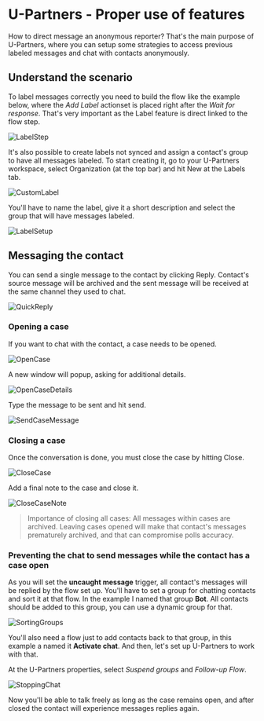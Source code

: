 # U-Partners - Proper use of features

How to direct message an anonymous reporter? That's the main purpose of U-Partners, where you can setup some strategies to access previous labeled messages and chat with contacts anonymously.

## Understand the scenario

To label messages correctly you need to build the flow like the example below, where the *Add Label* actionset is placed right after the *Wait for response*. That's very important as the Label feature is direct linked to the flow step.

![LabelStep](/img/WN/wn006LabelStep.png "Where to place the Add Label actionset")

It's also possible to create labels not synced and assign a contact's group to have all messages labeled.
To start creating it, go to your U-Partners workspace, select Organization (at the top bar) and hit New at the Labels tab.

![CustomLabel](/img/WN/CasePro_customLabel.png "Click new at Labels tab")

You'll have to name the label, give it a short description and select the group that will have messages labeled.

![LabelSetup](/img/WN/CasePro_setupCustomlabel.png "Fill name and descrition, select the group and save.")

## Messaging the contact

You can send a single message to the contact by clicking Reply. Contact's source message will be archived and the sent message will be received at the same channel they used to chat.

![QuickReply](/img/WN/CasePro_quickReply.png "Sending a quick reply.")

### Opening a case

If you want to chat with the contact, a case needs to be opened.

![OpenCase](/img/WN/CasePro_OpenCase.png "Open a Case to start a conversation.")

A new window will popup, asking for additional details.

![OpenCaseDetails](/img/WN/CasePro_Caseproperties.png "Add case title and assign if necessary.")

Type the message to be sent and hit send.

![SendCaseMessage](/img/WN/CasePro_SendCaseMessage.png "Start the conversation.")

### Closing a case

Once the conversation is done, you must close the case by hitting Close.

![CloseCase](/img/WN/CasePro_CloseCase.png "Finish the conversation.")

Add a final note to the case and close it.

![CloseCaseNote](/img/WN/CasePro_CloseCaseNote.png "Finish the conversation.")

> Importance of closing all cases: All messages within cases are archived. Leaving cases opened will make that contact's messages prematurely archived, and that can compromise polls accuracy.

### Preventing the chat to send messages while the contact has a case open

As you will set the **uncaught message** trigger, all contact's messages will be replied by the flow set up.
You'll have to set a group for chatting contacts and sort it at that flow. In the example I named that group **Bot**. All contacts should be added to this group, you can use a dynamic group for that.

![SortingGroups](/img/WN/CasePro_StopChat.png "Sort contact's group.")

You'll also need a flow just to add contacts back to that group, in this example a named it **Activate chat**. And then, let's set up U-Partners to work with that.

At the U-Partners properties, select *Suspend groups* and *Follow-up Flow*.

![StoppingChat](/img/WN/CasePro_StopChatOpt.png "Point the group that should be suspended, the flow that will add back to group and save.")

Now you'll be able to talk freely as long as the case remains open, and after closed the contact will experience messages replies again.
